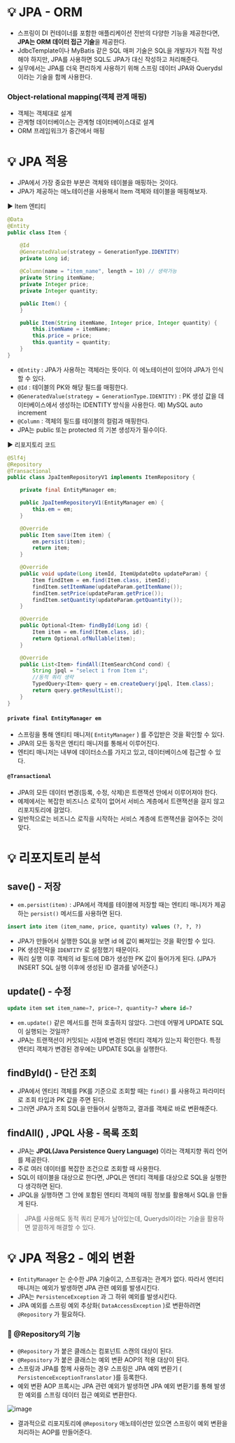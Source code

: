 # 💡 JPA - ORM
* 스프링이 DI 컨테이너를 포함한 애플리케이션 전반의 다양한 기능을 제공한다면, **JPA는 ORM 데이터 접근 기술**을 제공한다.
* JdbcTemplate이나 MyBatis 같은 SQL 매퍼 기술은 SQL을 개발자가 직접 작성해야 하지만, JPA를 사용하면 SQL도 JPA가 대신 작성하고 처리해준다.
* 실무에서는 JPA를 더욱 편리하게 사용하기 위해 스프링 데이터 JPA와 Querydsl이라는 기술을 함께 사용한다.

### Object-relational mapping(객체 관계 매핑)
* 객체는 객체대로 설계
* 관계형 데이터베이스는 관계형 데이터베이스대로 설계
* ORM 프레임워크가 중간에서 매핑

# 💡 JPA 적용
* JPA에서 가장 중요한 부분은 객체와 테이블을 매핑하는 것이다.
* JPA가 제공하는 애노테이션을 사용해서 Item 객체와 테이블을 매핑해보자.

▶️ Item 엔티티
```java
@Data
@Entity
public class Item {

    @Id
    @GeneratedValue(strategy = GenerationType.IDENTITY)
    private Long id;
    
    @Column(name = "item_name", length = 10) // 생략가능
    private String itemName;
    private Integer price;
    private Integer quantity;

    public Item() {
    }

    public Item(String itemName, Integer price, Integer quantity) {
        this.itemName = itemName;
        this.price = price;
        this.quantity = quantity;
    }
}
```
* `@Entity` : JPA가 사용하는 객체라는 뜻이다. 이 에노테이션이 있어야 JPA가 인식할 수 있다.
* `@Id` : 테이블의 PK와 해당 필드를 매핑한다.
* `@GeneratedValue(strategy = GenerationType.IDENTITY)` : PK 생성 값을 데이터베이스에서 생성하는 IDENTITY 방식을 사용한다. 예) MySQL auto increment
* `@Column` : 객체의 필드를 테이블의 컬럼과 매핑한다.
* JPA는 public 또는 protected 의 기본 생성자가 필수이다.

▶️ 리포지토리 코드
```java
@Slf4j
@Repository
@Transactional
public class JpaItemRepositoryV1 implements ItemRepository {

    private final EntityManager em;

    public JpaItemRepositoryV1(EntityManager em) {
        this.em = em;
    }

    @Override
    public Item save(Item item) {
        em.persist(item);
        return item;
    }

    @Override
    public void update(Long itemId, ItemUpdateDto updateParam) {
        Item findItem = em.find(Item.class, itemId);
        findItem.setItemName(updateParam.getItemName());
        findItem.setPrice(updateParam.getPrice());
        findItem.setQuantity(updateParam.getQuantity());
    }

    @Override
    public Optional<Item> findById(Long id) {
        Item item = em.find(Item.class, id);
        return Optional.ofNullable(item);
    }

    @Override
    public List<Item> findAll(ItemSearchCond cond) {
        String jpql = "select i from Item i";
        //동적 쿼리 생략
        TypedQuery<Item> query = em.createQuery(jpql, Item.class);
        return query.getResultList();
    }
}
```
#### `private final EntityManager em`
* 스프링을 통해 엔티티 매니저( `EntityManager` ) 를 주입받은 것을 확인할 수 있다.
* JPA의 모든 동작은 엔티티 매니저를 통해서 이루어진다. 
* 엔티티 매니저는 내부에 데이터소스를 가지고 있고, 데이터베이스에 접근할 수 있다.

#### `@Transactional`
* JPA의 모든 데이터 변경(등록, 수정, 삭제)은 트랜잭션 안에서 이루어져야 한다.
* 예제에서는 복잡한 비즈니스 로직이 없어서 서비스 계층에서 트랜잭션을 걸지 않고 리포지토리에 걸었다.
* 일반적으로는 비즈니스 로직을 시작하는 서비스 계층에 트랜잭션을 걸어주는 것이 맞다.

# 💡 리포지토리 분석
## save() - 저장
* `em.persist(item)` : JPA에서 객체를 테이블에 저장할 때는 엔티티 매니저가 제공하는 `persist()` 메서드를 사용하면 된다.
```sql
insert into item (item_name, price, quantity) values (?, ?, ?)
```
* JPA가 만들어서 실행한 SQL을 보면 id 에 값이 빠져있는 것을 확인할 수 있다.
* PK 생성전략을 `IDENTITY` 로 설정했기 때문이다.
* 쿼리 실행 이후 객체의 id 필드에 DB가 생성한 PK 값이 들어가게 된다. (JPA가 INSERT SQL 실행 이후에 생성된 ID 결과를 넣어준다.)

## update() - 수정
```sql
update item set item_name=?, price=?, quantity=? where id=?
```
* `em.update()` 같은 메서드를 전혀 호출하지 않았다. 그런데 어떻게 UPDATE SQL이 실행되는 것일까?
* JPA는 트랜잭션이 커밋되는 시점에 변경된 엔티티 객체가 있는지 확인한다. 특정 엔티티 객체가 변경된 경우에는 UPDATE SQL을 실행한다.

## findById() - 단건 조회
* JPA에서 엔티티 객체를 PK를 기준으로 조회할 때는 `find()` 를 사용하고 파라미터로 조회 타입과 PK 값을 주면 된다.
* 그러면 JPA가 조회 SQL을 만들어서 실행하고, 결과를 객체로 바로 변환해준다.

## findAll() , JPQL 사용 - 목록 조회
* JPA는 **JPQL(Java Persistence Query Language)** 이라는 객체지향 쿼리 언어를 제공한다.
* 주로 여러 데이터를 복잡한 조건으로 조회할 때 사용한다.
* SQL이 테이블을 대상으로 한다면, JPQL은 엔티티 객체를 대상으로 SQL을 실행한다 생각하면 된다.
* JPQL을 실행하면 그 안에 포함된 엔티티 객체의 매핑 정보를 활용해서 SQL을 만들게 된다.

> JPA를 사용해도 동적 쿼리 문제가 남아있는데, Querydsl이라는 기술을 활용하면 깔끔하게 해결할 수 있다.

# 💡 JPA 적용2 - 예외 변환
* `EntityManager` 는 순수한 JPA 기술이고, 스프링과는 관계가 없다. 따라서 엔티티 매니저는 예외가 발생하면 JPA 관련 예외를 발생시킨다.
* JPA는 `PersistenceException` 과 그 하위 예외를 발생시킨다.
* JPA 예외를 스프링 예외 추상화( `DataAccessException` )로 변환하려면 `@Repository` 가 필요하다.

### 📌 @Repository의 기능
* `@Repository` 가 붙은 클래스는 컴포넌트 스캔의 대상이 된다.
* `@Repository` 가 붙은 클래스는 예외 변환 AOP의 적용 대상이 된다.
* 스프링과 JPA를 함께 사용하는 경우 스프링은 JPA 예외 변환기 ( `PersistenceExceptionTranslator` )를 등록한다.
* 예외 변환 AOP 프록시는 JPA 관련 예외가 발생하면 JPA 예외 변환기를 통해 발생한 예외를 스프링 데이터 접근 예외로 변환한다.

![image](https://github.com/shin-je-woo/TIL/assets/39439576/e6ae2a63-6379-4b45-a095-de9eb796ec70)
* 결과적으로 리포지토리에 `@Repository` 애노테이션만 있으면 스프링이 예외 변환을 처리하는 AOP를 만들어준다.
